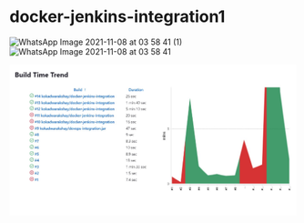 # docker-jenkins-integration1

![WhatsApp Image 2021-11-08 at 03 58 41 (1)](https://user-images.githubusercontent.com/85924533/140664179-ae5b4444-bb88-4f40-b70d-b5911241a22c.jpeg)
![WhatsApp Image 2021-11-08 at 03 58 41](https://user-images.githubusercontent.com/85924533/140664196-6b7a7f4c-1a0e-4d45-a808-a1b84a539f31.jpeg)


![Screenshot](buildtrend.jpg)
